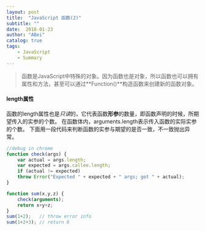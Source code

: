 ```yaml
---
layout: post
title:  "JavaScript 函数(2)"
subtitle: ""
date:  2018-01-23
author: "ABei"
catalog: true
tags: 
    - JavaScript
    - Summary
---
```


> 函数是JavaScript中特殊的对象。因为函数也是对象，所以函数也可以拥有属性和方法，甚至可以通过**Function()**构造函数来创建新的函数对象。

#### length属性

函数的length属性也是*只读*的，它代表函数**形参**的数量，即函数声明的时候，所期望传入的实参的个数。
在函数体内，arguments.length表示传入函数的实际实参的个数。
下面用一段代码来判断函数的实参与期望的是否一致，不一致抛出异常。

```javascript
//debug in chrome
function check(args) {
    var actual = args.length;
    var expected = args.callee.length;
    if (actual != expected)
    throw Error("Expected " + expected + " args; got " + actual);
}

function sum(x,y,z) {
    check(arguments);
    return x+y+z;
}
sum(1+2);   // throw error info
sum(1+2+3); // return 6
```

